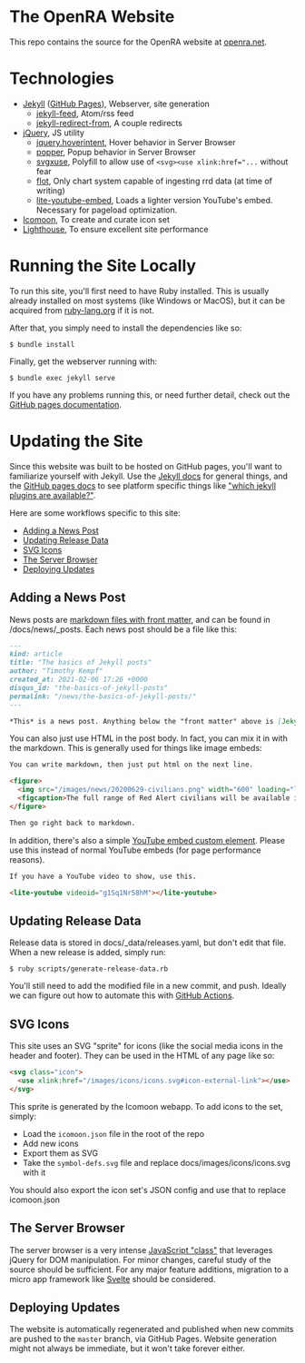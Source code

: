 # The OpenRA Website

This repo contains the source for the OpenRA website at [openra.net](https://openra.net).

# Technologies

- [Jekyll](https://jekyllrb.com/) ([GitHub Pages](https://pages.github.com/)), Webserver, site generation
  - [jekyll-feed](https://github.com/jekyll/jekyll-feed), Atom/rss feed
  - [jekyll-redirect-from](https://github.com/jekyll/jekyll-redirect-from), A couple redirects
- [jQuery](https://jquery.com/), JS utility
  - [jquery.hoverintent](https://briancherne.github.io/jquery-hoverIntent/), Hover behavior in Server Browser
  - [popper](https://popper.js.org/), Popup behavior in Server Browser
  - [svgxuse](https://github.com/Keyamoon/svgxuse), Polyfill to allow use of `<svg><use xlink:href="...` without fear
  - [flot](https://www.flotcharts.org/), Only chart system capable of ingesting rrd data (at time of writing)
  - [lite-youtube-embed](https://github.com/paulirish/lite-youtube-embed), Loads a lighter version YouTube's embed. Necessary for pageload optimization.
- [Icomoon](https://icomoon.io/), To create and curate icon set
- [Lighthouse](https://developers.google.com/web/tools/lighthouse/), To ensure excellent site performance

# Running the Site Locally

To run this site, you'll first need to have Ruby installed. This is usually already installed on most systems (like Windows or MacOS), but it can be acquired from [ruby-lang.org](https://www.ruby-lang.org/en/) if it is not.

After that, you simply need to install the dependencies like so:

```
$ bundle install
```

Finally, get the webserver running with:

```
$ bundle exec jekyll serve
```

If you have any problems running this, or need further detail, check out the [GitHub pages documentation](https://docs.github.com/en/github/working-with-github-pages/testing-your-github-pages-site-locally-with-jekyll#building-your-site-locally).



# Updating the Site

Since this website was built to be hosted on GitHub pages, you'll want to familiarize yourself with Jekyll. Use the [Jekyll docs](https://jekyllrb.com/docs/) for general things, and the [GitHub pages docs](https://docs.github.com/en/github-ae@latest/github/working-with-github-pages/getting-started-with-github-pages) to see platform specific things like ["which jekyll plugins are available?"](https://pages.github.com/versions/).

Here are some workflows specific to this site:
- [Adding a News Post](#adding-a-news-post)
- [Updating Release Data](#updating-release-data)
- [SVG Icons](#svg-icons)
- [The Server Browser](#the-server-browser)
- [Deploying Updates](#deploying-updates)

## Adding a News Post

News posts are [markdown files with front matter](https://jekyllrb.com/docs/posts/), and can be found in /docs/news/_posts. Each news post should be a file like this:

```md
---
kind: article
title: "The basics of Jekyll posts"
author: "Timothy Kempf"
created_at: 2021-02-06 17:26 +0000
disqus_id: "the-basics-of-jekyll-posts"
permalink: "/news/the-basics-of-jekyll-posts/"
---

*This* is a news post. Anything below the "front matter" above is [Jekyll style markdown](https://www.markdownguide.org/tools/jekyll/).

```

You can also just use HTML in the post body. In fact, you can mix it in with the markdown. This is generally used for things like image embeds:

```md
You can write markdown, then just put html on the next line.

<figure>
  <img src="/images/news/20200629-civilians.png" width="600" loading="lazy" alt="Red Alert civilians" />
  <figcaption>The full range of Red Alert civilians will be available in the next OpenRA release thanks to details learned from the C&C Remastered Collection source code release.</figcaption>
</figure>

Then go right back to markdown.
```

In addition, there's also a simple [YouTube embed custom element](https://github.com/paulirish/lite-youtube-embed). Please use this instead of normal YouTube embeds (for page performance reasons).

```md
If you have a YouTube video to show, use this.

<lite-youtube videoid="g1Sq1Nr58hM"></lite-youtube>
```

## Updating Release Data

Release data is stored in docs/_data/releases.yaml, but don't edit that file. When a new release is added, simply run:

```
$ ruby scripts/generate-release-data.rb
```

You'll still need to add the modified file in a new commit, and push. Ideally we can figure out how to automate this with [GitHub Actions](https://docs.github.com/en/actions/reference/events-that-trigger-workflows).

## SVG Icons

This site uses an SVG "sprite" for icons (like the social media icons in the header and footer). They can be used in the HTML of any page like so:

```html
<svg class="icon">
  <use xlink:href="/images/icons/icons.svg#icon-external-link"></use>
</svg>
```

This sprite is generated by the Icomoon webapp. To add icons to the set, simply:

- Load the `icomoon.json` file in the root of the repo
- Add new icons
- Export them as SVG
- Take the `symbol-defs.svg` file and replace docs/images/icons/icons.svg with it

You should also export the icon set's JSON config and use that to replace icomoon.json

## The Server Browser

The server browser is a very intense [JavaScript "class"](https://developer.mozilla.org/en-US/docs/Glossary/Constructor) that leverages jQuery for DOM manipulation. For minor changes, careful study of the source should be sufficient. For any major feature additions, migration to a micro app framework like [Svelte](https://svelte.dev/) should be considered.

## Deploying Updates

The website is automatically regenerated and published when new commits are pushed to the `master` branch, via GitHub Pages. Website generation might not always be immediate, but it won't take forever either.